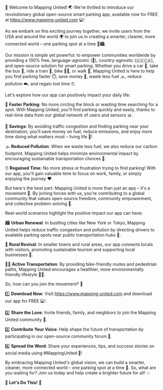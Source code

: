 🎉 Welcome to Mapping United! 🌏 We're thrilled to introduce our revolutionary global open-source smart parking app, available now for FREE at https://www.mapping-united.com 💻!

As we embark on this exciting journey together, we invite users from the USA and around the world 🌍 to join us in creating a smarter, cleaner, more connected world – one parking spot at a time 🚗🏙️.

Our mission is simple yet powerful: to empower communities worldwide by providing a 100% free, language-agnostic (💬), country-agnostic (🇺🇸🇨🇦), and open-source solution for smart parking. Whether you drive a car 🚗, take the bus 🚌, ride a train 🚂, bike 🚴‍♀️, or walk 👣, Mapping United is here to help you find parking faster ⏱️, save money 💸, waste less fuel 🌫️, reduce pollution ☁️, and regain lost time ⏰.

Let's explore how our app can positively impact your daily life:

📍 **Faster Parking**: No more circling the block or wasting time searching for a spot. With Mapping United, you'll find parking quickly and easily, thanks to real-time data from our global network of users and sensors 📊.

💸 **Savings**: By avoiding traffic congestion and finding parking near your destination, you'll save money on fuel, reduce emissions, and enjoy more time doing what matters most – living life 💖!

🌫️ **Reduced Pollution**: When we waste less fuel, we also reduce our carbon footprint. Mapping United helps minimize environmental impact by encouraging sustainable transportation choices 🌟.

⏰ **Regained Time**: No more stress or frustration trying to find parking! With our app, you'll gain valuable time to focus on work, family, or simply enjoying the journey ❤️.

But here's the best part: Mapping United is more than just an app – it's a movement 🌊. By joining forces with us, you're contributing to a global community that values open-source freedom, community empowerment, and collective problem-solving 💪.

Real-world scenarios highlight the positive impact our app can have:

🏙️ **Urban Renewal**: In bustling cities like New York or Tokyo, Mapping United helps reduce traffic congestion and pollution by directing drivers to available parking spots near public transportation hubs 🚂.

🌳 **Rural Revival**: In smaller towns and rural areas, our app connects locals with visitors, promoting sustainable tourism and supporting local businesses 💼.

🏃‍♀️ **Active Transportation**: By providing bike-friendly routes and pedestrian paths, Mapping United encourages a healthier, more environmentally friendly lifestyle 🏋️‍♀️.

So, how can you join the movement? 🤔

1️⃣ **Download Now**: Visit https://www.mapping-united.com and download our app for FREE 💻!

2️⃣ **Share the Love**: Invite friends, family, and neighbors to join the Mapping United community 👫.

3️⃣ **Contribute Your Voice**: Help shape the future of transportation by participating in our open-source community forum 📢.

4️⃣ **Spread the Word**: Share your experiences, tips, and success stories on social media using #MappingUnited 💬!

By embracing Mapping United's global vision, we can build a smarter, cleaner, more connected world – one parking spot at a time 🌟. So, what are you waiting for? Join us today and help create a brighter future for all! 💥

🎉 **Let's Do This!** 🚀